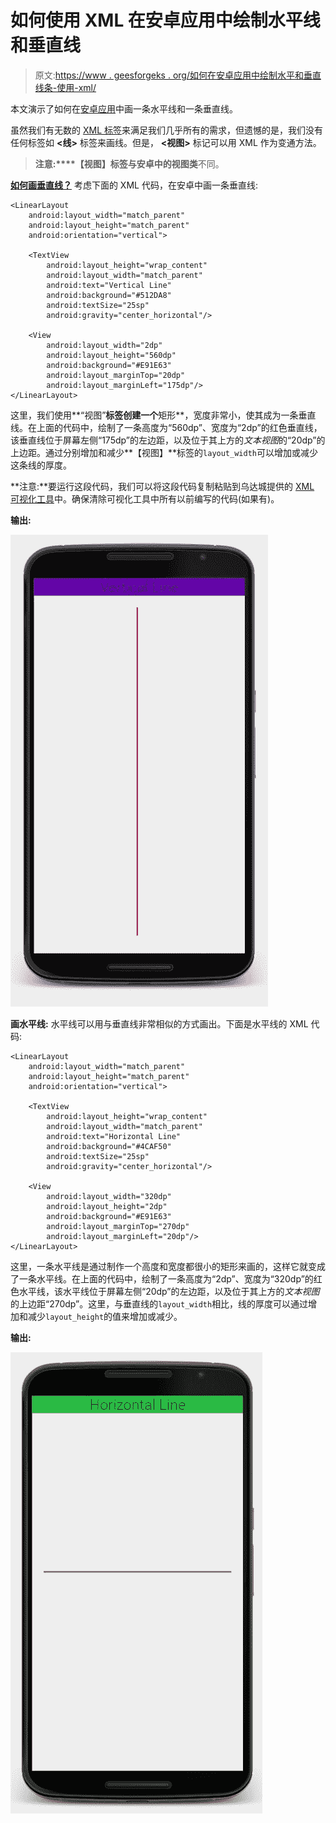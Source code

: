 # 如何使用 XML 在安卓应用中绘制水平线和垂直线

> 原文:[https://www . geesforgeks . org/如何在安卓应用中绘制水平和垂直线条-使用-xml/](https://www.geeksforgeeks.org/how-to-draw-horizontal-and-vertical-lines-in-an-android-app-using-xml/)

本文演示了如何在[安卓应用](https://www.geeksforgeeks.org/android-app-development-fundamentals-for-beginners/)中画一条水平线和一条垂直线。

虽然我们有无数的 [XML 标签](https://www.geeksforgeeks.org/xml-tags/)来满足我们几乎所有的需求，但遗憾的是，我们没有任何标签如 **<线>** 标签来画线。但是， **<视图>** 标记可以用 XML 作为变通方法。

> **注意:****【视图】**标签与安卓中的**视图类**不同。

<u>**如何画垂直线？**</u>
考虑下面的 XML 代码，在安卓中画一条垂直线:

```
<LinearLayout
    android:layout_width="match_parent"
    android:layout_height="match_parent"
    android:orientation="vertical">

    <TextView
        android:layout_height="wrap_content"
        android:layout_width="match_parent"
        android:text="Vertical Line"
        android:background="#512DA8"
        android:textSize="25sp"
        android:gravity="center_horizontal"/>

    <View
        android:layout_width="2dp"
        android:layout_height="560dp"
        android:background="#E91E63"
        android:layout_marginTop="20dp"
        android:layout_marginLeft="175dp"/>
</LinearLayout>
```

这里，我们使用**“视图”**标签创建一个**矩形**，宽度非常小，使其成为一条垂直线。在上面的代码中，绘制了一条高度为“560dp”、宽度为“2dp”的红色垂直线，该垂直线位于屏幕左侧“175dp”的左边距，以及位于其上方的*文本视图*的“20dp”的上边距。通过分别增加和减少**【视图】**标签的`layout_width`可以增加或减少这条线的厚度。

**注意:**要运行这段代码，我们可以将这段代码复制粘贴到乌达城提供的 [XML 可视化工具](https://labs.udacity.com/android-visualizer/#/android/sandbox)中。确保清除可视化工具中所有以前编写的代码(如果有)。

**输出:**

[![](img/7ac8c92e4d090f165838220a9e5d71b0.png)](https://media.geeksforgeeks.org/wp-content/uploads/20200414184712/vertical-line.jpg)

**画水平线:**
水平线可以用与垂直线非常相似的方式画出。下面是水平线的 XML 代码:

```
<LinearLayout
    android:layout_width="match_parent"
    android:layout_height="match_parent"
    android:orientation="vertical">

    <TextView
        android:layout_height="wrap_content"
        android:layout_width="match_parent"
        android:text="Horizontal Line"
        android:background="#4CAF50"
        android:textSize="25sp"
        android:gravity="center_horizontal"/>

    <View
        android:layout_width="320dp"
        android:layout_height="2dp"
        android:background="#E91E63"
        android:layout_marginTop="270dp"
        android:layout_marginLeft="20dp"/>
</LinearLayout>
```

这里，一条水平线是通过制作一个高度和宽度都很小的矩形来画的，这样它就变成了一条水平线。在上面的代码中，绘制了一条高度为“2dp”、宽度为“320dp”的红色水平线，该水平线位于屏幕左侧“20dp”的左边距，以及位于其上方的*文本视图*的上边距“270dp”。这里，与垂直线的`layout_width`相比，线的厚度可以通过增加和减少`layout_height`的值来增加或减少。

**输出:**

[![](img/20244a8e3108b1ad7272ab22c33e8a16.png)](https://media.geeksforgeeks.org/wp-content/uploads/20200414184710/horizontal-line.jpg)